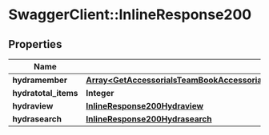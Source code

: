 # SwaggerClient::InlineResponse200

## Properties
Name | Type | Description | Notes
------------ | ------------- | ------------- | -------------
**hydramember** | [**Array&lt;GetAccessorialsTeamBookAccessorialJsonldTeamBookGetAccessorialCreateCollectionGetRead&gt;**](GetAccessorialsTeamBookAccessorialJsonldTeamBookGetAccessorialCreateCollectionGetRead.md) |  | 
**hydratotal_items** | **Integer** |  | [optional] 
**hydraview** | [**InlineResponse200Hydraview**](InlineResponse200Hydraview.md) |  | [optional] 
**hydrasearch** | [**InlineResponse200Hydrasearch**](InlineResponse200Hydrasearch.md) |  | [optional] 


